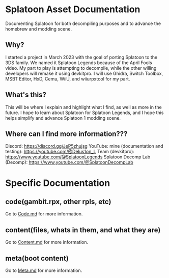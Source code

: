 # Splatoon Asset Documentation
Documenting Splatoon for both decompiling purposes and to advance the homebrew and modding scene.

## Why?
I started a project in March 2023 with the goal of porting Splatoon to the 3DS family. We named it Splatoon Legends because of the April Fools video. My part to play is attempting to decompile, while the other willing developers will remake it using devkitpro. I will use Ghidra, Switch Toolbox, MSBT Editor, HxD, Cemu, WiiU, and wiiurpxtool for my part.

## What's this?
This will be where I explain and highlight what I find, as well as more in the future. I hope to learn about Splatoon for Splatoon Legends, and I hope this helps simplify and advance Splatoon 1 modding scene.

## Where can I find more information???
Discord: https://discord.gg/JeP5zhujsg
YouTube:
        mine (documentation and testing): https://youtube.com/@Delus1on_L
        Team (devkitpro): https://www.youtube.com/@SplatoonLegends
        Splatoon Decomp Lab (Decomp): https://www.youtube.com/@SplatoonDecompLab

# Specific Documentation
## code(gambit.rpx, other rpls, etc)
Go to [Code.md](https://github.com/Delus1onL/Splatoon-Decompile-For-Splatoon-Legends/blob/main/Documentation/Notes/Code.md) for more information.
## content(files, whats in them, and what they are)
Go to [Content.md](https://github.com/Delus1onL/Splatoon-Decompile-For-Splatoon-Legends/blob/main/Documentation/Notes/Content.md) for more information.
## meta(boot content)
Go to [Meta.md](https://github.com/Delus1onL/Splatoon-Decompile-For-Splatoon-Legends/blob/main/Documentation/Notes/Meta.md) for more information.
